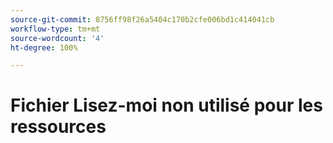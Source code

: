 ```yaml
---
source-git-commit: 8756ff98f26a5404c170b2cfe006bd1c414041cb
workflow-type: tm+mt
source-wordcount: '4'
ht-degree: 100%

---
```

# Fichier Lisez-moi non utilisé pour les ressources
